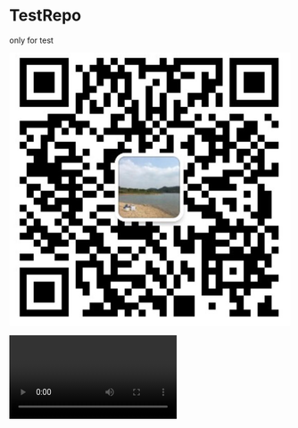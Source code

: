 # TestRepo
only for test  


![png1](https://raw.githubusercontent.com/QuinceyYang/TestRepo/master/QrCode_QuincyYang.jpg)  

![m4v1](https://raw.githubusercontent.com/QuinceyYang/TestRepo/master/gif_image_browser_show_720P.m4v)  



